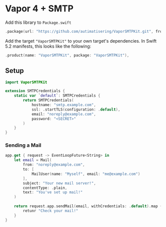 # Vapor 4 + SMTP

Add this library to `Package.swift`

```swift
.package(url: "https://github.com/autimatisering/VaporSMTPKit.git", from: "0.1.0")
```

Add the target `"VaporSMTPKit"` to your own target's dependencies.
In Swift 5.2 manifests, this looks like the following:

```swift
.product(name: "VaporSMTPKit", package: "VaporSMTPKit"),
```

## Setup

```swift
import VaporSMTPKit

extension SMTPCredentials {
    static var `default`: SMTPCredentials {
        return SMTPCredentials(
            hostname: "smtp.example.com",
            ssl: .startTLS(configuration: .default),
            email: "noreply@example.com",
            password: "<SECRET>"
        )
    }
}
```

### Sending a Mail

```swift
app.get { request -> EventLoopFuture<String> in
    let email = Mail(
        from: "noreply@example.com",
        to: [
            MailUser(name: "Myself", email: "me@example.com")
        ],
        subject: "Your new mail server!",
        contentType: .plain,
        text: "You've set up mail!"
    )
    
    return request.app.sendMail(email, withCredentials: .default).map { 
        retunr "Check your mail!"
    }
}
```
